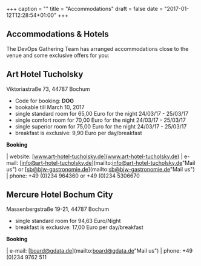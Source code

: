 +++
caption = ""
title = "Accommodations"
draft = false
date = "2017-01-12T12:28:54+01:00"
+++

## Accommodations & Hotels

The DevOps Gathering Team has arranged accommodations close to the venue and some exclusive offers for you:

## Art Hotel Tucholsky
Viktoriastraße 73, 44787 Bochum

* Code for booking: **DOG**
* bookable till March 10, 2017
* single standard room for 65,00 Euro for the night 24/03/17 - 25/03/17
* single comfort room for 70,00 Euro for the night 24/03/17 - 25/03/17
* single superior room for 75,00 Euro for the night 24/03/17 - 25/03/17
* breakfast is exclusive: 9,90 Euro per day/breakfast

**Booking**

| website: [www.art-hotel-tucholsky.de](www.art-hotel-tucholsky.de)
| e-mail: [info@art-hotel-tucholsky.de](mailto:info@art-hotel-tucholsky.de"Mail us") or [sb@bjw-gastronomie.de](mailto:sb@bjw-gastronomie.de"Mail us")
| phone: +49 (0)234 964360 or +49 (0)234 5306670



## Mercure Hotel Bochum City
Massenbergstraße 19-21, 44787 Bochum

* single standard room for 94,63 Euro/Night
* breakfast is exclusive: 17,00 Euro per day/breakfast

**Booking**

| e-mail: [board@gdata.de](mailto:board@gdata.de"Mail us")
| phone: +49 (0)234 9762 511
